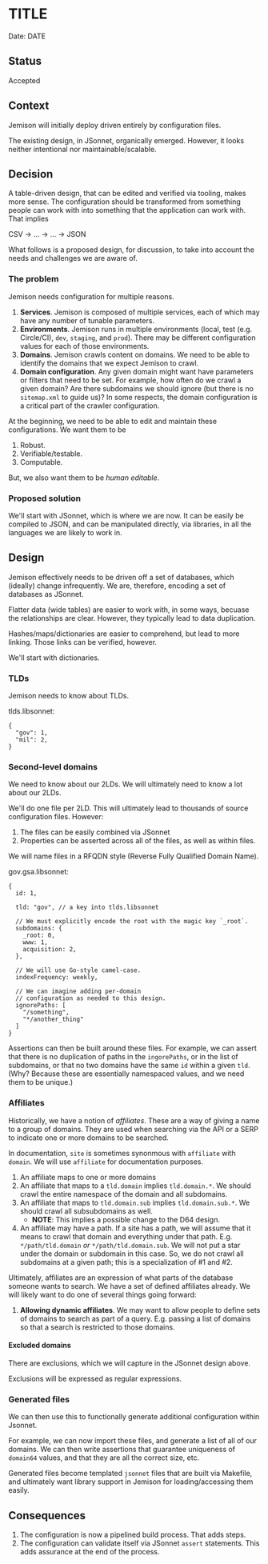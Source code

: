 # TITLE

Date: DATE

## Status

Accepted

## Context

Jemison will initially deploy driven entirely by configuration files.

The existing design, in JSonnet, organically emerged. However, it looks neither intentional nor maintainable/scalable.

## Decision

A table-driven design, that can be edited and verified via tooling, makes more sense. The configuration should be transformed from something people can work with into something that the application can work with. That implies 

CSV -> ... -> ... -> JSON

What follows is a proposed design, for discussion, to take into account the needs and challenges we are aware of.

### The problem

Jemison needs configuration for multiple reasons.

1. **Services**. Jemison is composed of multiple services, each of which may have any number of tunable parameters. 
2. **Environments**. Jemison runs in multiple environments (local, test (e.g. Circle/CI), `dev`, `staging`, and `prod`). There may be different configuration values for each of those environments.
3. **Domains**. Jemison crawls content on domains. We need to be able to identify the domains that we expect Jemison to crawl.
4. **Domain configuration**. Any given domain might want have parameters or filters that need to be set. For example, how often do we crawl a given domain? Are there subdomains we should ignore (but there is no `sitemap.xml` to guide us)? In some respects, the domain configuration is a critical part of the crawler configuration.

At the beginning, we need to be able to edit and maintain these configurations. We want them to be 

1. Robust.
2. Verifiable/testable.
3. Computable.

But, we also want them to be *human editable*. 

### Proposed solution

We'll start with JSonnet, which is where we are now. It can be easily be compiled to JSON, and can be manipulated directly, via libraries, in all the languages we are likely to work in.

## Design

Jemison effectively needs to be driven off a set of databases, which (ideally) change infrequently. We are, therefore, encoding a set of databases as JSonnet. 

Flatter data (wide tables) are easier to work with, in some ways, becuase the relationships are clear. However, they typically lead to data duplication. 

Hashes/maps/dictionaries are easier to comprehend, but lead to more linking. Those links can be verified, however.

We'll start with dictionaries.

### TLDs

Jemison needs to know about TLDs.

tlds.libsonnet:

```
{
  "gov": 1,
  "mil": 2,
}
```

### Second-level domains

We need to know about our 2LDs. We will ultimately need to know a lot about our 2LDs.

We'll do one file per 2LD. This will ultimately lead to thousands of source configuration files. However:

1. The files can be easily combined via JSonnet
2. Properties can be asserted across all of the files, as well as within files.

We will name files in a RFQDN style (Reverse Fully Qualified Domain Name).

gov.gsa.libsonnet:

```
{
  id: 1,

  tld: "gov", // a key into tlds.libsonnet
  
  // We must explicitly encode the root with the magic key `_root`. 
  subdomains: {
    _root: 0,
    www: 1,
    acquisition: 2,
  },

  // We will use Go-style camel-case.
  indexFrequency: weekly,

  // We can imagine adding per-domain 
  // configuration as needed to this design.
  ignorePaths: [
    "/something",
    "*/another_thing"
  ]
}
```

Assertions can then be built around these files. For example, we can assert that there is no duplication of paths in the `ingorePaths`, or in the list of subdomains, or that no two domains have the same `id` within a given `tld`. (Why? Because these are essentially namespaced values, and we need them to be unique.)

### Affiliates

Historically, we have a notion of *affiliates*. These are a way of giving a name to a group of domains. They are used when searching via the API or a SERP to indicate one or more domains to be searched.

In documentation, `site` is sometimes synonmous with `affiliate` with `domain`. We will use `affiliate` for documentation purposes.

1. An affiliate maps to one or more domains
2. An affiliate that maps to a `tld.domain` implies `tld.domain.*`. We should crawl the entire namespace of the domain and all subdomains.
3. An affiliate that maps to `tld.domain.sub` implies `tld.domain.sub.*`. We should crawl all subsubdomains as well. 
    * **NOTE**: This implies a possible change to the D64 design.
4. An affiliate may have a path. If a site has a path, we will assume that it means to crawl that domain and everything under that path. E.g. `*/path/tld.domain` *or* `*/path/tld.domain.sub`. We will not put a star under the domain or subdomain in this case. So, we do not crawl all subdomains at a given path; this is a specialization of #1 and #2.

Ultimately, affiliates are an expression of what parts of the database someone wants to search. We have a set of defined affiliates already. We will likely want to do one of several things going forward:

1. **Allowing dynamic affiliates**. We may want to allow people to define sets of domains to search as part of a query. E.g. passing a list of domains so that a search is restricted to those domains.

#### Excluded domains

There are exclusions, which we will capture in the JSonnet design above. 

Exclusions will be expressed as regular expressions.

### Generated files

We can then use this to functionally generate additional configuration within Jsonnet.

For example, we can now import these files, and generate a list of all of our domains. We can then write assertions that guarantee uniqueness of `domain64` values, and that they are all the correct size, etc.

Generated files become templated `jsonnet` files that are built via Makefile, and ultimately want library support in Jemison for loading/accessing them easily.

## Consequences

1. The configuration is now a pipelined build process. That adds steps.
2. The configuration can validate itself via JSonnet `assert` statements. This adds assurance at the end of the process.

